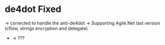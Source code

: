 # de4dot Fixed

-> corrected to handle the anti-de4dot 
-> Supporting Agile.Net last version (cflow, strings encryption and delegate)
* -> ???
